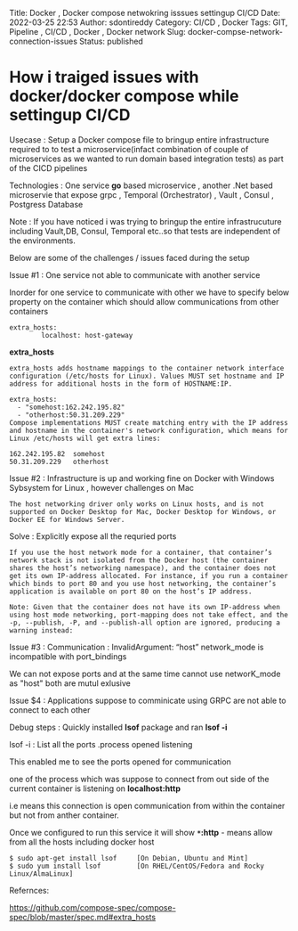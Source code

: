 Title: Docker , Docker compose netwokring isssues settingup CI/CD 
Date: 2022-03-25 22:53
Author: sdontireddy
Category: CI/CD , Docker
Tags: GIT, Pipeline , CI/CD , Docker , Docker network
Slug: docker-compse-network-connection-issues
Status: published

# How i traiged issues with docker/docker compose while settingup CI/CD 

Usecase : Setup a Docker compose file to bringup entire infrastructure required to to test a microservice(infact combination of couple of microservices as we wanted to run domain based integration tests)
as part of the CICD pipelines

Technologies : One service **go** based microservice , another .Net based microservie that expose grpc , Temporal (Orchestrator) , Vault , Consul , Postgress Database

Note : If you have noticed i was trying to bringup the entire infrastrucuture including Vault,DB, Consul, Temporal etc..so that tests are independent of the environments.


Below are some of the challenges / issues faced during the setup

Issue #1 : One service not able to communicate with another service

Inorder for one service to communicate with other we have to specify below property on the container which should allow communications from other containers

```
extra_hosts:
        localhost: host-gateway
```
**extra_hosts**
```
extra_hosts adds hostname mappings to the container network interface configuration (/etc/hosts for Linux). Values MUST set hostname and IP address for additional hosts in the form of HOSTNAME:IP.

extra_hosts:
  - "somehost:162.242.195.82"
  - "otherhost:50.31.209.229"
Compose implementations MUST create matching entry with the IP address and hostname in the container's network configuration, which means for Linux /etc/hosts will get extra lines:

162.242.195.82  somehost
50.31.209.229   otherhost
```

Issue #2 : Infrastructure is up and working fine on Docker with Windows Sybsystem for Linux , however challenges on Mac

```
The host networking driver only works on Linux hosts, and is not supported on Docker Desktop for Mac, Docker Desktop for Windows, or Docker EE for Windows Server.
```
Solve : Explicitly expose all the requried ports
```
If you use the host network mode for a container, that container’s network stack is not isolated from the Docker host (the container shares the host’s networking namespace), and the container does not get its own IP-address allocated. For instance, if you run a container which binds to port 80 and you use host networking, the container’s application is available on port 80 on the host’s IP address.

Note: Given that the container does not have its own IP-address when using host mode networking, port-mapping does not take effect, and the -p, --publish, -P, and --publish-all option are ignored, producing a warning instead:
```


Issue #3 : Communication : InvalidArgument: “host” network_mode is incompatible with port_bindings

We can not expose ports and at the same time cannot use networK_mode as "host" both are mutul exlusive


Issue $4 : Applications suppose to comminicate using GRPC are not able to connect to each other

Debug steps : Quickly installed **lsof** package and ran **lsof -i**

lsof -i : List all the ports .process opened listening 

This enabled me to see the ports opened for communication

one of the process which was suppose to connect from out side of the current container is listening on **localhost:http**

i.e means this connection is open communication from within the container but not from anther container. 

Once we configured to run this service it will show **`*`:http** - means allow from all the hosts including docker host

```
$ sudo apt-get install lsof     [On Debian, Ubuntu and Mint]
$ sudo yum install lsof         [On RHEL/CentOS/Fedora and Rocky Linux/AlmaLinux]
```

Refernces:

https://github.com/compose-spec/compose-spec/blob/master/spec.md#extra_hosts

